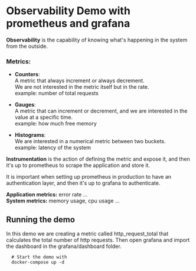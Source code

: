 # Observability Demo with prometheus and grafana

**Observability** is the capability of knowing what's happening 
in the system from the outside. 

### Metrics:

- **Counters**:   
  A metric that always increment or always decrement.  
  We are not interested in the metric itself but in the rate.  
  example: number of total requests

- **Gauges**:  
  A metric that can increment or decrement, and we are interested in the value at a specific time.  
  example: how much free memory

- **Histograms**:   
  We are interested in a numerical metric between two buckets.  
  example: latency of the system

**Instrumentation** is the action of defining the metric and expose it, 
and then it's up to prometheus to scrape the application and store it.

It is important when setting up prometheus in production to have 
an authentication layer, and then it's up to grafana to authenticate.

**Application metrics:** error rate ...  
**System metrics:** memory usage, cpu usage ...

## Running the demo

In this demo we are creating a metric called http_request_total that calculates the total number of http requests.
Then open grafana and import the dashboard in the grafana/dashboard folder.
```shell
  # Start the demo with
  docker-compose up -d
```
